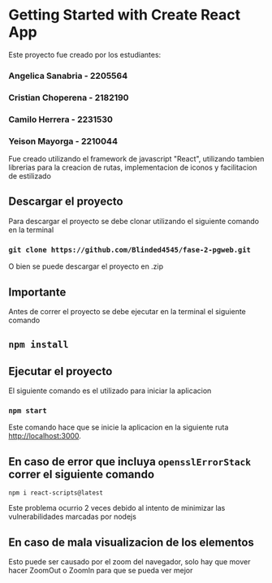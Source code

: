# Getting Started with Create React App

Este proyecto fue creado por los estudiantes: 
### Angelica Sanabria - 2205564
### Cristian Choperena - 2182190
### Camilo Herrera - 2231530
### Yeison Mayorga - 2210044

Fue creado utilizando el framework de javascript "React", utilizando tambien librerias para la creacion de rutas, implementacion de iconos y facilitacion de estilizado

## Descargar el proyecto
Para descargar el proyecto se debe clonar utilizando el siguiente comando en la terminal

### `git clone https://github.com/Blinded4545/fase-2-pgweb.git`

O bien se puede descargar el proyecto en .zip

## Importante

Antes de correr el proyecto se debe ejecutar en la terminal el siguiente comando

## `npm install`

## Ejecutar el proyecto

El siguiente comando es el utilizado para iniciar la aplicacion

### `npm start`

Este comando hace que se inicie la aplicacion en la siguiente ruta
[http://localhost:3000](http://localhost:3000).

## En caso de error que incluya `opensslErrorStack` correr el siguiente comando

`npm i react-scripts@latest`

Este problema ocurrio 2 veces debido al intento de minimizar las vulnerabilidades marcadas por nodejs

## En caso de mala visualizacion de los elementos
Esto puede ser causado por el zoom del navegador, solo hay que mover hacer ZoomOut o ZoomIn para que se pueda ver mejor
